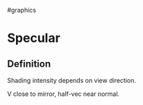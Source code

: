 
#graphics 

# Specular

## Definition

Shading intensity depends on view direction.

V close to mirror, half-vec near normal.
